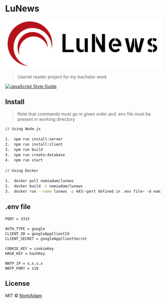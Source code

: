 # LuNews

![LuNews logo](https://github.com/NomiAdam/lunews/blob/master/client/public/logo.png)

> Usenet reader project for my bachelor work

[![JavaScript Style Guide](https://img.shields.io/badge/code_style-standard-brightgreen.svg)](https://standardjs.com)

## Install

> Note that commands must go in given order and .env file must be present in working directory

```bash
// Using Node.js

1.	npm run install:server
2.	npm run install:client
3.	npm run build
3.	npm run create:database
4.	npm run start

// Using Docker

1.	docker pull nomiadam/lunews
2.	docker build -t nomiadam/lunews
3.	docker run --name lunews -p 443:<port defined in .env file> -d nomiadam/lunewsa –env-file <path to .env file>
```

## .env file

```..env
PORT = 3333

AUTH_TYPE = google
CLIENT_ID = googleAppClientId
CLIENT_SECRET = googleAppClientSecret

COOKIE_KEY = cookieKey
HASK_KEY = hashKey

NNTP_IP = x.x.x.x
NNTP_PORT = 119
```

## License

MIT © [NomiAdam](https://github.com/NomiAdam)

